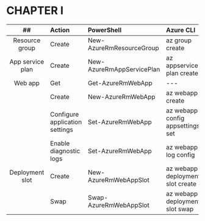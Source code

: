 # CHAPTER I

|            ##            | Action                             | PowerShell                       | Azure CLI                        |
|:------------------------:|:-----------------------------------|:---------------------------------|:---------------------------------|
|      Resource group      | Create                             | New-AzureRmResourceGroup         | az group create                  |
|     App service plan     | Create                             | New-AzureRmAppServicePlan        | az appservice plan create        |
|         Web app          | Get                                | Get-AzureRmWebApp                | ---                              |
|                          | Create                             | New-AzureRmWebApp                | az webapp create                 |
|                          | Configure application settings     | Set-AzureRmWebApp                | az webapp config appsettings set |
|                          | Enable diagnostic logs             | Set-AzureRmWebApp                | az webapp log config             |
|       Deployment slot    | Create                             | New-AzureRmWebAppSlot            | az webapp deployment slot create |
|                          | Swap                               | Swap-AzureRmWebAppSlot           | az webapp deployment slot swap   |
